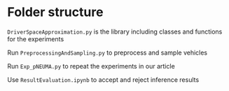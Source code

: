 # Folder structure

`DriverSpaceApproximation.py` is the library including classes and functions for the experiments

Run `PreprocessingAndSampling.py` to preprocess and sample vehicles

Run `Exp_pNEUMA.py` to repeat the experiments in our article

Use `ResultEvaluation.ipynb` to accept and reject inference results
